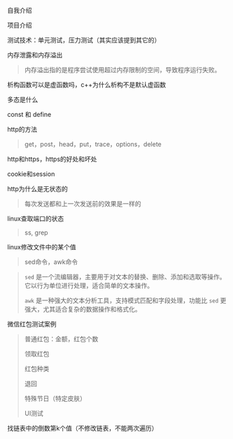自我介绍

项目介绍

测试技术：单元测试，压力测试（其实应该提到其它的）

内存泄露和内存溢出

> 内存溢出指的是程序尝试使用超过内存限制的空间，导致程序运行失败。

析构函数可以是虚函数吗，c++为什么析构不是默认虚函数

多态是什么

const 和 define

http的方法

> get，post，head，put，trace，options，delete

http和https，https的好处和坏处

cookie和session

http为什么是无状态的

> 每次发送都和上一次发送前的效果是一样的

linux查取端口的状态

> ss, grep

linux修改文件中的某个值

> sed命令，awk命令
>

> `sed` 是一个流编辑器，主要用于对文本的替换、删除、添加和选取等操作。它以行为单位进行处理，适合简单的文本操作。
>
> `awk` 是一种强大的文本分析工具，支持模式匹配和字段处理，功能比 `sed` 更强大，尤其适合复杂的数据操作和格式化。

微信红包测试案例

> 普通红包：金额，红包个数
>
> 领取红包
>
> 红包种类
>
> 退回
>
> 特殊节日（特定皮肤）
>
> UI测试

找链表中的倒数第k个值（不修改链表，不能两次遍历）

